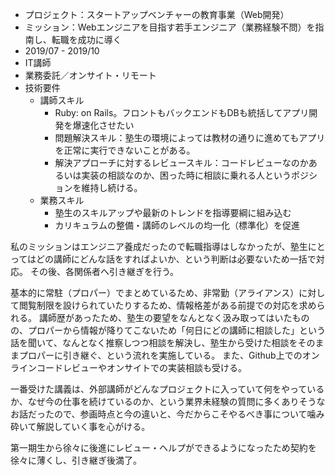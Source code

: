 - プロジェクト：スタートアップベンチャーの教育事業（Web開発）
- ミッション：Webエンジニアを目指す若手エンジニア（業務経験不問）を指南し、転職を成功に導く
- 2019/07 - 2019/10
- IT講師
- 業務委託／オンサイト・リモート
- 技術要件
  - 講師スキル
    - Ruby: on Rails。フロントもバックエンドもDBも統括してアプリ開発を爆速化させたい
    - 問題解決スキル：塾生の環境によっては教材の通りに進めてもアプリを正常に実行できないことがある。
    - 解決アプローチに対するレビュースキル：コードレビューなのかあるいは実装の相談なのか、困った時に相談に乗れる人というポジションを維持し続ける。
  - 業務スキル
    - 塾生のスキルアップや最新のトレンドを指導要綱に組み込む
    - カリキュラムの整備・講師のレベルの均一化（標準化）を促進

私のミッションはエンジニア養成だったので転職指導はしなかったが、塾生にとってはどの講師にどんな話をすればよいか、という判断は必要ないため一括で対応。
その後、各関係者へ引き継ぎを行う。

基本的に常駐（プロパー）でまとめているため、非常勤（アライアンス）に対して閲覧制限を設けられていたりするため、情報格差がある前提での対応を求められる。
講師歴があったため、塾生の要望をなんとなく汲み取ってはいたものの、プロパーから情報が降りてこないため「何日にどの講師に相談した」という話を聞いて、なんとなく推察しつつ相談を解決し、塾生から受けた相談をそのままプロパーに引き継ぐ、という流れを実施している。
また、Github上でのオンラインコードレビューやオンサイトでの実装相談も受ける。

一番受けた講義は、外部講師がどんなプロジェクトに入っていて何をやっているか、なぜ今の仕事を続けているのか、という業界未経験の質問に多くありそうなお話だったので、参画時点と今の違いと、今だからこそやるべき事について噛み砕いて解説していく事を心がける。

第一期生から徐々に後進にレビュー・ヘルプができるようになったため契約を徐々に薄くし、引き継ぎ後満了。
